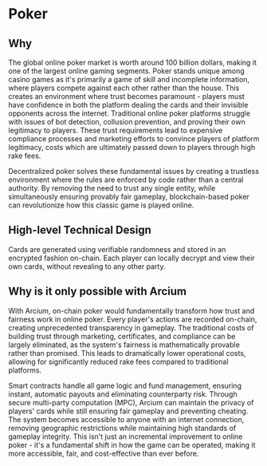# Poker

## Why

The global online poker market is worth around 100 billion dollars, making it one of the largest online gaming segments. Poker stands unique among casino games as it's primarily a game of skill and incomplete information, where players compete against each other rather than the house. This creates an environment where trust becomes paramount - players must have confidence in both the platform dealing the cards and their invisible opponents across the internet. Traditional online poker platforms struggle with issues of bot detection, collusion prevention, and proving their own legitimacy to players. These trust requirements lead to expensive compliance processes and marketing efforts to convince players of platform legitimacy, costs which are ultimately passed down to players through high rake fees.

Decentralized poker solves these fundamental issues by creating a trustless environment where the rules are enforced by code rather than a central authority. By removing the need to trust any single entity, while simultaneously ensuring provably fair gameplay, blockchain-based poker can revolutionize how this classic game is played online.

## High-level Technical Design

Cards are generated using verifiable randomness and stored in an encrypted fashion on-chain. Each player can locally decrypt and view their own cards, without revealing to any other party. 

## Why is it only possible with Arcium

With Arcium, on-chain poker would fundamentally transform how trust and fairness work in online poker. Every player's actions are recorded on-chain, creating unprecedented transparency in gameplay. The traditional costs of building trust through marketing, certificates, and compliance can be largely eliminated, as the system's fairness is mathematically provable rather than promised. This leads to dramatically lower operational costs, allowing for significantly reduced rake fees compared to traditional platforms.

Smart contracts handle all game logic and fund management, ensuring instant, automatic payouts and eliminating counterparty risk. Through secure multi-party computation (MPC), Arcium can maintain the privacy of players' cards while still ensuring fair gameplay and preventing cheating. The system becomes accessible to anyone with an internet connection, removing geographic restrictions while maintaining high standards of gameplay integrity. This isn't just an incremental improvement to online poker - it's a fundamental shift in how the game can be operated, making it more accessible, fair, and cost-effective than ever before.
